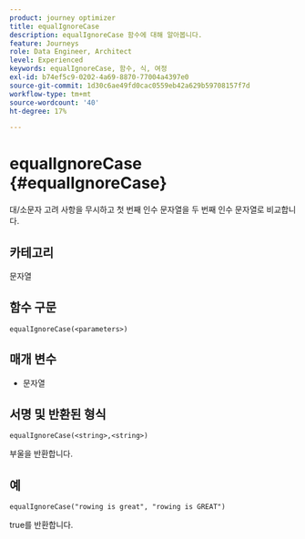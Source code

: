 ```yaml
---
product: journey optimizer
title: equalIgnoreCase
description: equalIgnoreCase 함수에 대해 알아봅니다.
feature: Journeys
role: Data Engineer, Architect
level: Experienced
keywords: equalIgnoreCase, 함수, 식, 여정
exl-id: b74ef5c9-0202-4a69-8870-77004a4397e0
source-git-commit: 1d30c6ae49fd0cac0559eb42a629b59708157f7d
workflow-type: tm+mt
source-wordcount: '40'
ht-degree: 17%

---
```


# equalIgnoreCase {#equalIgnoreCase}

대/소문자 고려 사항을 무시하고 첫 번째 인수 문자열을 두 번째 인수 문자열로 비교합니다.

## 카테고리

문자열

## 함수 구문

`equalIgnoreCase(<parameters>)`

## 매개 변수

* 문자열

## 서명 및 반환된 형식

`equalIgnoreCase(<string>,<string>)`

부울을 반환합니다.

## 예

`equalIgnoreCase("rowing is great", "rowing is GREAT")`

true를 반환합니다.
